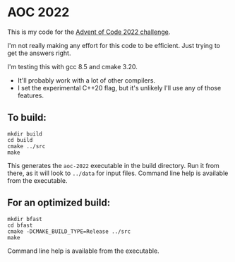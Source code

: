 # AOC 2022

This is my code for the [Advent of Code 2022 challenge](https://adventofcode.com/2022).

I'm not really making any effort for this code to be efficient. Just trying to get the answers right.

I'm testing this with gcc 8.5 and cmake 3.20.

* It'll probably work with a lot of other compilers. 
* I set the experimental C++20 flag, but it's unlikely I'll use any of those features.

## To build:
```
mkdir build
cd build
cmake ../src
make
```

This generates the `aoc-2022` executable in the build directory. Run it from there, as it will look to `../data` for input files.
Command line help is available from the executable.

## For an optimized build:
```
mkdir bfast
cd bfast
cmake -DCMAKE_BUILD_TYPE=Release ../src
make
```

Command line help is available from the executable.


